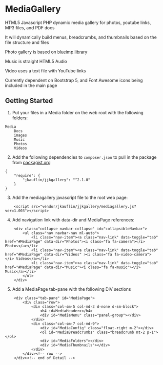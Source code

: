 # MediaGallery
HTML5 Javascript PHP dynamic media gallery for photos, youtube links, MP3 files, and PDF docs

It will dynamically build menus, breadcrumbs, and thumbnails based on the file structure and files

Photo gallery is based on [blueimp library](https://blueimp.github.io/Gallery/)

Music is straight HTML5 Audio

Video uses a text file with YouTube links

Currently dependent on Bootstrap 5, and Font Awesome icons being included in the main page

## Getting Started
1. Put your files in a Media folder on the web root with the following folders:
```
Media
    Docs
    images
    Music
    Photos
    Videos
``` 

2. Add the following dependencies to ``composer.json`` to pull in the package from 	[packagist.org](https://packagist.org/packages/jkauflin/jjkgallery)

```
{
    "require": {
        "jkauflin/jjkgallery": "^2.1.0"
    }
}
```

3. Add the mediagallery javascript file to the root web page:
```
    <script src="vendor/jkauflin/jjkgallery/mediagallery.js?ver=1.003"></script>
```

4. Add navigation link with data-dir and MediaPage references:
```
    <div class="collapse navbar-collapse" id="collapsibleNavbar">
        <ul class="nav navbar-nav ml-auto">
            <li class="nav-item"><a class="nav-link" data-toggle="tab" href="#MediaPage" data-dir="Photos"><i class="fa fa-camera"></i> Photos</a></li>
            <li class="nav-item"><a class="nav-link" data-toggle="tab" href="#MediaPage" data-dir="Videos" ><i class="fa fa-video-camera"></i> Videos</a></li>
            <li class="nav-item"><a class="nav-link" data-toggle="tab" href="#MediaPage" data-dir="Music"><i class="fa fa-music"></i> Music</a></li>
        </ul>
    </div>
```

5. Add a MediaPage tab-pane with the following DIV sections
```
	<div class="tab-pane" id="MediaPage">
        <div class="row">
			<div class="col-sm-5 col-md-3 d-none d-sm-block">
				<h4 id=MediaHeader></h4>
				<div id="MediaMenu" class="panel-group"></div>
			</div>
			<div class="col-sm-7 col-md-9">
                <div id="MediaConfig" class="float-right m-2"></div>
				<ol id="MediaBreadcrumbs" class="breadcrumb mt-2 p-1"></ol>
				<div id="MediaFolders"></div>
                <div id="MediaThumbnails"></div>
            </div>
		</div><!-- row -->	                
	</div><!-- end of Detail -->
```
